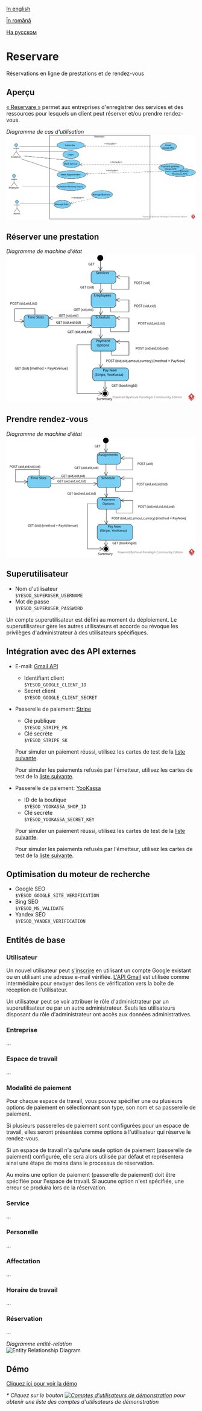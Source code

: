 [In english](https://github.com/ciukstar/reservare/blob/master/README.md)

[În română](https://github.com/ciukstar/reservare/blob/master/README.ro.md)

[На русском](https://github.com/ciukstar/reservare/blob/master/README.ru.md)


# Reservare

Réservations en ligne de prestations et de rendez-vous

## Aperçu

[« Reservare »](https://reservarefr-i4rimw5qwq-de.a.run.app) permet aux entreprises d'enregistrer des services et des ressources pour lesquels un client peut réserver et/ou prendre rendez-vous.  

*Diagramme de cas d'utilisation*  
![Use Case Diagram](static/img/Reservare-UCD.svg)

## Réserver une prestation
*Diagramme de machine d'état*  
![State Machine Diagram](static/img/Reservare-Book-Service-SMD.svg)

## Prendre rendez-vous
*Diagramme de machine d'état*  
![State Machine Diagram](static/img/Reservare-Make-Appointment-SMD.svg)

## Superutilisateur
* Nom d'utilisateur  
  ```$YESOD_SUPERUSER_USERNAME```
* Mot de passe  
  ```$YESOD_SUPERUSER_PASSWORD```

Un compte superutilisateur est défini au moment du déploiement. Le superutilisateur gère les autres utilisateurs et accorde ou révoque les privilèges d'administrateur à des utilisateurs spécifiques.

## Intégration avec des API externes

* E-mail: [Gmail API](https://developers.google.com/gmail/api/guides)

  * Identifiant client  
    ```$YESOD_GOOGLE_CLIENT_ID```
  * Secret client  
    ```$YESOD_GOOGLE_CLIENT_SECRET```

* Passerelle de paiement: [Stripe](https://stripe.com/)
  * Clé publique  
    ```$YESOD_STRIPE_PK```
  * Clé secrète  
    ```$YESOD_STRIPE_SK```
    
  Pour simuler un paiement réussi, utilisez les cartes de test de la [liste suivante](https://stripe.com/docs/testing?testing-method=card-numbers#cards).

  Pour simuler les paiements refusés par l'émetteur, utilisez les cartes de test de la [liste suivante](https://stripe.com/docs/testing?testing-method=card-numbers#declined-payments).

* Passerelle de paiement: [YooKassa](https://yookassa.ru/)
  * ID de la boutique  
    ```$YESOD_YOOKASSA_SHOP_ID```
  * Clé secrète  
    ```$YESOD_YOOKASSA_SECRET_KEY```

  Pour simuler un paiement réussi, utilisez les cartes de test de la [liste suivante](https://yookassa.ru/developers/payment-acceptance/testing-and-going-live/testing#test-bank-card-success).

  Pour simuler les paiements refusés par l'émetteur, utilisez les cartes de test de la [liste suivante](https://yookassa.ru/developers/payment-acceptance/testing-and-going-live/testing#test-bank-card-cancellation-details).

## Optimisation du moteur de recherche
* Google SEO  
  ```$YESOD_GOOGLE_SITE_VERIFICATION```
* Bing SEO  
  ```$YESOD_MS_VALIDATE```
* Yandex SEO  
  ```$YESOD_YANDEX_VERIFICATION```


## Entités de base

### Utilisateur
Un nouvel utilisateur peut [s'inscrire](https://reservarefr-i4rimw5qwq-de.a.run.app/auth/login) en utilisant un compte Google existant ou en utilisant une adresse e-mail vérifiée. [L'API Gmail](https://developers.google.com/gmail/api/guides) est utilisée comme intermédiaire pour envoyer des liens de vérification vers la boîte de réception de l'utilisateur.

Un utilisateur peut se voir attribuer le rôle d'administrateur par un superutilisateur ou par un autre administrateur. Seuls les utilisateurs disposant du rôle d'administrateur ont accès aux données administratives.


### Entreprise
...

### Espace de travail
...

### Modalité de paiement
Pour chaque espace de travail, vous pouvez spécifier une ou plusieurs options de paiement en sélectionnant son type, son nom et sa passerelle de paiement.

Si plusieurs passerelles de paiement sont configurées pour un espace de travail, elles seront présentées comme options à l'utilisateur qui réserve le rendez-vous.

Si un espace de travail n'a qu'une seule option de paiement (passerelle de paiement) configurée, elle sera alors utilisée par défaut et représentera ainsi une étape de moins dans le processus de réservation.

Au moins une option de paiement (passerelle de paiement) doit être spécifiée pour l'espace de travail. Si aucune option n'est spécifiée, une erreur se produira lors de la réservation.

### Service
...

### Personelle
...

### Affectation
...

### Horaire de travail
...

### Réservation
...


*Diagramme entité-relation*  
![Entity Relationship Diagram](static/img/Reservare-ERD.svg)

## Démo

[Cliquez ici pour voir la démo](https://reservarefr-i4rimw5qwq-de.a.run.app)

_* Cliquez sur le bouton [![Comptes d'utilisateurs de démonstration](demo/button-demo-accounts.png)](https://reservarefr-i4rimw5qwq-de.a.run.app/auth/login) pour obtenir une liste des comptes d'utilisateurs de démonstration_
